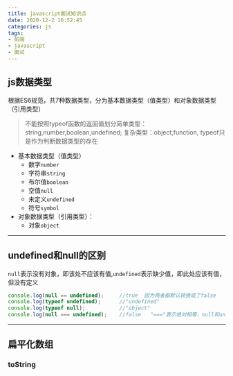 ```yaml
---
title: javascript面试知识点
date: 2020-12-2 16:52:45
categories: js
tags:
- 前端
- javascript
- 面试
---
```


## js数据类型
根据ES6规范，共7种数据类型，分为基本数据类型（值类型）和对象数据类型（引用类型）
> 不能按照typeof函数的返回值划分简单类型：string,number,boolean,undefined; 复杂类型：object,function, typeof只是作为判断数据类型的存在

+ 基本数据类型（值类型）
    * 数字`number`
    * 字符串`string`
    * 布尔值`boolean`
    * 空值`null`
    * 未定义`undefined`
    * 符号`symbol`
+ 对象数据类型（引用类型）：   
    * 对象`object`
---



## undefined和null的区别
`null`表示没有对象，即该处不应该有值,`undefined`表示缺少值，即此处应该有值，但没有定义
```js
console.log(null == undefined);     //true  因为两者都默认转换成了false
console.log(typeof undefined);      //"undefined"  
console.log(typeof null);           //"object"  
console.log(null === undefined);    //false   "==="表示绝对相等，null和undefined类型是不一样的，所以输出“false”
```

---
## 扁平化数组

### toString
```js
```